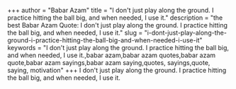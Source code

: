 +++
author = "Babar Azam"
title = "I don't just play along the ground. I practice hitting the ball big, and when needed, I use it."
description = "the best Babar Azam Quote: I don't just play along the ground. I practice hitting the ball big, and when needed, I use it."
slug = "i-dont-just-play-along-the-ground-i-practice-hitting-the-ball-big-and-when-needed-i-use-it"
keywords = "I don't just play along the ground. I practice hitting the ball big, and when needed, I use it.,babar azam,babar azam quotes,babar azam quote,babar azam sayings,babar azam saying,quotes, sayings,quote, saying, motivation"
+++
I don't just play along the ground. I practice hitting the ball big, and when needed, I use it.
